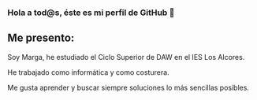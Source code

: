 ### Hola a tod@s, éste es mi perfil de GitHub 👋

## Me presento:

Soy Marga, he estudiado el Ciclo Superior de DAW en el IES Los Alcores. 

He trabajado como informática y como costurera.

Me gusta aprender y buscar siempre soluciones lo más sencillas posibles.

<!--
**marga090/marga090** is a ✨ _special_ ✨ repository because its `README.md` (this file) appears on your GitHub profile.

Here are some ideas to get you started:

- 🔭 I’m currently working on ...
- 🌱 I’m currently learning ...
- 👯 I’m looking to collaborate on ...
- 🤔 I’m looking for help with ...
- 💬 Ask me about ...
- 📫 How to reach me: ...
- 😄 Pronouns: ...
- ⚡ Fun fact: ...
-->
